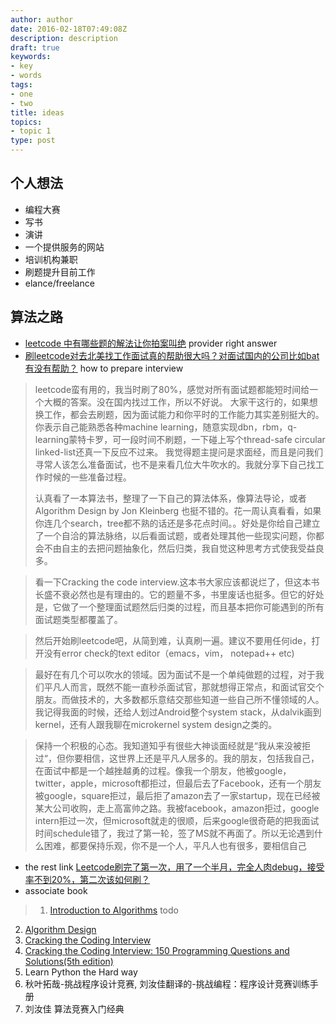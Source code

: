 ```yaml
---
author: author
date: 2016-02-18T07:49:08Z
description: description
draft: true
keywords:
- key
- words
tags:
- one
- two
title: ideas
topics:
- topic 1
type: post
---
```


## 个人想法

* 编程大赛
* 写书
* 演讲
* 一个提供服务的网站
* 培训机构兼职
* 刷题提升目前工作
* elance/freelance

## 算法之路

* [leetcode 中有哪些题的解法让你拍案叫绝](https://www.zhihu.com/question/35485418) provider right answer
* [刷leetcode对去北美找工作面试真的帮助很大吗？对面试国内的公司比如bat有没有帮助？](https://www.zhihu.com/question/26243279) how to prepare interview

> leetcode蛮有用的，我当时刷了80%，感觉对所有面试题都能短时间给一个大概的答案。没在国内找过工作，所以不好说。
> 大家干这行的，如果想换工作，都会去刷题，因为面试能力和你平时的工作能力其实差别挺大的。你表示自己能熟悉各种machine learning，随意实现dbn，rbm，q-learning蒙特卡罗，可一段时间不刷题，一下碰上写个thread-safe circular linked-list还真一下反应不过来。
> 我觉得题主提问是求面经，而且是问我们寻常人该怎么准备面试，也不是来看几位大牛吹水的。我就分享下自己找工作时候的一些准备过程。
> 
> 认真看了一本算法书，整理了一下自己的算法体系，像算法导论，或者Algorithm Design by Jon Kleinberg 也挺不错的。花一周认真看看，如果你连几个search，tree都不熟的话还是多花点时间。。好处是你给自己建立了一个自洽的算法脉络，以后看面试题，或者处理其他一些现实问题，你都会不由自主的去把问题抽象化，然后归类，我自觉这种思考方式使我受益良多。

> 看一下Cracking the code interview.这本书大家应该都说烂了，但这本书长盛不衰必然也是有理由的。它的题量不多，书里废话也挺多。但它的好处是，它做了一个整理面试题然后归类的过程，而且基本把你可能遇到的所有面试题类型都覆盖了。

> 然后开始刷leetcode吧，从简到难，认真刷一遍。建议不要用任何ide，打开没有error check的text editor（emacs，vim， notepad++ etc)

> 最好在有几个可以吹水的领域。因为面试不是一个单纯做题的过程，对于我们平凡人而言，既然不能一直秒杀面试官，那就想得正常点，和面试官交个朋友。而做技术的，大多数都乐意结交那些知道一些自己所不懂领域的人。我记得我面的时候，还给人划过Android整个system stack，从dalvik画到kernel，还有人跟我聊在microkernel system design之类的。

> 保持一个积极的心态。我知道知乎有很些大神谈面经就是“我从来没被拒过“，但你要相信，这世界上还是平凡人居多的。我的朋友，包括我自己，在面试中都是一个越挫越勇的过程。像我一个朋友，他被google，twitter，apple，microsoft都拒过，但最后去了Facebook，还有一个朋友被google，square拒过，最后拒了amazon去了一家startup，现在已经被某大公司收购，走上高富帅之路。我被facebook，amazon拒过，google intern拒过一次，但microsoft就走的很顺，后来google很奇葩的把我面试时间schedule错了，我过了第一轮，签了MS就不再面了。所以无论遇到什么困难，都要保持乐观，你不是一个人，平凡人也有很多，要相信自己

* the rest link [Leetcode刷完了第一次，用了一个半月，完全人肉debug，接受率不到20%，第二次该如何刷？](https://www.zhihu.com/question/34615079)
* associate book 

> 1. [Introduction to Algorithms](https://book.douban.com/subject/1433399/) todo
2. [Algorithm Design](https://book.douban.com/subject/1475870/) 
3. [Cracking the Coding Interview](https://book.douban.com/subject/10436668/) 
4. [Cracking the Coding Interview: 150 Programming Questions and Solutions(5th edition)](https://book.douban.com/subject/6872527/)
5. Learn Python the Hard way
6. 秋叶拓哉-挑战程序设计竞赛, 刘汝佳翻译的-挑战编程：程序设计竞赛训练手册
7. 刘汝佳 算法竞赛入门经典
